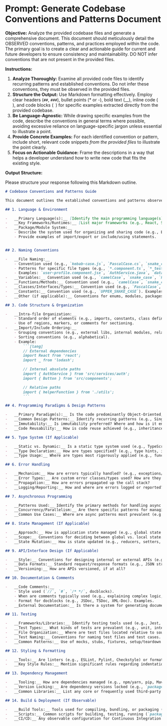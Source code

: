 # Prompt: Generate Codebase Conventions and Patterns Document

__Objective:__ Analyze the provided codebase files and generate a comprehensive document. This document should meticulously detail the OBSERVED conventions, patterns, and practices employed within the code. The primary goal is to create a clear and actionable guide for current and future developers to ensure consistency and maintainability. DO NOT infer conventions that are not present in the provided files.

__Instructions:__

1.  __Analyze Thoroughly:__ Examine all provided code files to identify recurring patterns and established conventions. Do not infer these conventions, they must be observed in the provided files.
2.  __Structure the Output:__ Use Markdown formatting effectively. Employ clear headers (`##`, `###`), bullet points (* or -), bold text (__), inline code (` `), and code blocks (``` ```) for specific examples extracted directly from the provided codebase.
3.  __Be Language-Agnostic:__ While drawing specific examples from the code, describe the conventions in general terms where possible, avoiding excessive reliance on language-specific jargon unless essential to illustrate a point.
4.  __Provide Concrete Examples:__ For each identified convention or pattern, include short, relevant code snippets *from the provided files* to illustrate the point clearly.
5.  __Focus on Actionable Guidance:__ Frame the descriptions in a way that helps a developer understand *how* to write new code that fits the existing style.

__Output Structure:__

Please structure your response following this Markdown outline. 

```markdown
# Codebase Conventions and Patterns Guide

This document outlines the established conventions and patterns observed in the codebase. Adhering to these guidelines helps maintain consistency, readability, and maintainability.

## 1. Language & Environment

-   __Primary Language(s):__ [Identify the main programming language(s) used]
-   __Key Frameworks/Runtimes:__ [List major frameworks (e.g., React, Spring, .NET, Node.js) or runtimes]
-   __Package/Module System:__
    - Describe the system used for organizing and sharing code (e.g., ES Modules, CommonJS, Java packages Python modules, namespaces).
    - Provide examples of import/export or include/using statements.


## 2. Naming Conventions

-   __File Naming:__
    - Convention used (e.g., `kebab-case.js`, `PascalCase.cs`, `snake_case.py`).
    - Patterns for specific file types (e.g., `*.component.ts`, `*_test.py`, `IInterfaceName.java`).
    - Examples: `user-profile.component.jsx`, `AuthService.java`, `database_connection.py`
-   __Variables:__ Convention used (e.g., `camelCase`, `snake_case`, `PascalCase` for constants). Examples.
-   __Functions/Methods:__ Convention used (e.g., `camelCase`, `snake_case`, `PascalCase` for constructors). Examples.
-   __Classes/Interfaces/Types:__ Convention used (e.g., `PascalCase`, prefix `I` for interfaces). Examples.
-   __Constants:__ Convention used (e.g., `UPPER_SNAKE_CASE`). Examples.
-   __Other (if applicable):__ Conventions for enums, modules, packages, etc.

## 3. Code Structure & Organization

-   __Intra-file Organization:__
    - Standard order of elements (e.g., imports, constants, class definition, methods, private functions).
    - Use of regions, markers, or comments for sectioning.
-   __Import/Include Ordering:__
    - Grouping conventions (e.g., external libs, internal modules, relative paths).
    - Sorting conventions (e.g., alphabetical).
    - Example:
        ```[lang]
        // External dependencies
        import React from 'react';
        import _ from 'lodash';

        // Internal absolute paths
        import { AuthService } from 'src/services/auth';
        import { Button } from 'src/components';

        // Relative paths
        import { helperFunction } from './utils';
        ```

## 4. Programming Paradigms & Design Patterns

-   __Primary Paradigm(s):__ Is the code predominantly Object-Oriented, Functional, Procedural, or a mix?
-   __Common Design Patterns:__ Identify recurring patterns (e.g., Singleton, Factory, Repository, Middleware, MVC/MVVM). Where are they typically used?
-   __Immutability:__ Is immutability preferred? Where and how is it enforced?
-   __Code Reusability:__ How is code reuse achieved (e.g., inheritance, composition, utility functions, hooks)?

## 5. Type System (If Applicable)

-   __Static vs. Dynamic:__ Is a static type system used (e.g., TypeScript, Java, C#, Flow, MyPy)? Or is it primarily dynamic?
-   __Type Declaration:__ How are types specified? (e.g., type hints, interfaces, annotations, JSDoc). Provide examples.
-   __Type Usage:__ Where are types most rigorously applied (e.g., function signatures, data structures, API boundaries)?

## 6. Error Handling

-   __Mechanism:__ How are errors typically handled? (e.g., exceptions/try-catch, error codes, specific return types like `Result`/`Option`, dedicated error objects).
-   __Error Types:__ Are custom error classes/types used? How are they structured?
-   __Propagation:__ How are errors propagated up the call stack?
-   __Logging/Reporting:__ How and where are errors logged or reported? Examples.

## 7. Asynchronous Programming

-   __Patterns Used:__ Identify the primary methods for handling async operations (e.g., `async/await`, Promises, Futures, Callbacks, Threads, Goroutines, Event Loops).
-   __Concurrency/Parallelism:__ Are there specific patterns for managing concurrent or parallel execution?
-   __Common Use Cases:__ Where are async patterns most prevalent (e.g., I/O, API calls, background tasks)?

## 8. State Management (If Applicable)

-   __Approach:__ How is application state managed (e.g., global state stores like Redux/Vuex/Context API, service-based state, local component state, database as source of truth)?
-   __Scope:__ Conventions for deciding between global vs. local state.
-   __State Mutation:__ How is state updated (e.g., reducers, setters, direct mutation)?

## 9. API/Interface Design (If Applicable)

-   __Style:__ Conventions for designing internal or external APIs (e.g., RESTful principles, GraphQL schema design, gRPC service definitions, function signatures).
-   __Data Formats:__ Standard request/response formats (e.g., JSON structure, status codes, error formats).
-   __Versioning:__ How are APIs versioned, if at all?

## 10. Documentation & Comments

-   __Code Comments:__
    - Style used (`//`, `#`, `/* */`, docblocks).
    - When are comments typically used (e.g., explaining complex logic, documenting public APIs, TODOs)?
    - Format for docblocks (e.g., JSDoc, TSDoc, XML-Doc). Examples.
-   __External Documentation:__ Is there a system for generating documentation from code comments (e.g., Sphinx, Javadoc, TypeDoc)?

## 11. Testing

-   __Frameworks/Libraries:__ Identify testing tools used (e.g., Jest, PyTest, JUnit, NUnit, Go testing).
-   __Test Types:__ What kinds of tests are prevalent (e.g., unit, integration, end-to-end)?
-   __File Organization:__ Where are test files located relative to source files?
-   __Test Naming:__ Conventions for naming test files and test cases.
-   __Common Patterns:__ Use of mocks, stubs, fixtures, setup/teardown methods.

## 12. Styling & Formatting

-   __Tools:__ Are linters (e.g., ESLint, Pylint, Checkstyle) or formatters (e.g., Prettier, Black, gofmt) used? Are configuration files present (`.eslintrc`, `pyproject.toml`, `.prettierrc`)?
-   __Key Style Rules:__ Mention significant rules regarding indentation (spaces vs. tabs, count), line length, quotes (single vs. double), brace style, spacing, etc. *Infer these if no config file is provided.*

## 13. Dependency Management

-   __Tooling:__ How are dependencies managed (e.g., npm/yarn, pip, Maven/Gradle, Go modules, NuGet)?
-   __Version Locking:__ Are dependency versions locked (e.g., `package-lock.json`, `requirements.txt`, `go.sum`)?
-   __Common Libraries:__ List any core or frequently used third-party libraries/SDKs.

## 14. Build & Deployment (If Observable)

-   __Build Tools:__ Tools used for compiling, bundling, or packaging (e.g., Webpack, Rollup, Maven, Gradle, Docker).
-   __Scripts:__ Common scripts for building, testing, running (`package.json` scripts, `Makefile`, etc.).
-   __CI/CD:__ Any observable configuration for Continuous Integration or Deployment (e.g., `.github/workflows`, `gitlab-ci.yml`, `Jenkinsfile`).
```